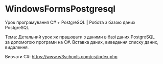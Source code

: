# WindowsFormsPostgresql
Урок програмування C# + PostgreSQL | Робота з базою даних PostgreSQL

Тема: Детальний урок як працювати з даними в базі даних PostgreSQL за допомогою програми на  C#.
Вставка даних, виведення списку даних, видалення.

Вивчати C#: https://www.w3schools.com/cs/index.php
